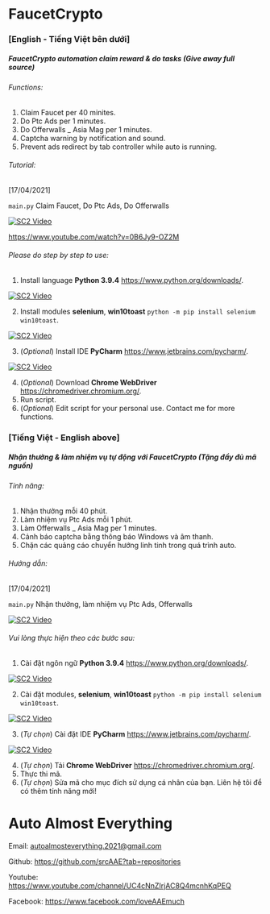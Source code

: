 # FaucetCrypto

### [English - Tiếng Việt bên dưới]

##### FaucetCrypto automation claim reward & do tasks (Give away full source)

###### Functions:

1. Claim Faucet per 40 minites.
2. Do Ptc Ads per 1 minutes.
3. Do Offerwalls _ Asia Mag per 1 minutes.
4. Captcha warning by notification and sound.
5. Prevent ads redirect by tab controller while auto is running.

###### Tutorial:

[17/04/2021]

`main.py` Claim Faucet, Do Ptc Ads, Do Offerwalls

[![SC2 Video](http://i3.ytimg.com/vi/0B6Jy9-OZ2M/maxresdefault.jpg)](https://www.youtube.com/watch?v=0B6Jy9-OZ2M)

https://www.youtube.com/watch?v=0B6Jy9-OZ2M

###### Please do step by step to use:

1. Install language **Python 3.9.4** https://www.python.org/downloads/.

[![SC2 Video](http://i3.ytimg.com/vi/_CoijjMXvYY/hqdefault.jpg)](https://www.youtube.com/watch?v=_CoijjMXvYY)

2. Install modules **selenium**, **win10toast** `python -m pip install selenium win10toast`.
   
[![SC2 Video](http://i3.ytimg.com/vi/SQQRYAMl8Jk/hqdefault.jpg)](https://www.youtube.com/watch?v=SQQRYAMl8Jk)
   
3. (_Optional_) Install IDE **PyCharm** https://www.jetbrains.com/pycharm/.
   
[![SC2 Video](http://i3.ytimg.com/vi/FqEXepao0go/hqdefault.jpg)](https://www.youtube.com/watch?v=FqEXepao0go)
   
4. (_Optional_) Download **Chrome WebDriver** https://chromedriver.chromium.org/.
5. Run script.
6. (_Optional_) Edit script for your personal use. Contact me for more functions.

### [Tiếng Việt - English above]

##### Nhận thưởng & làm nhiệm vụ tự động với FaucetCrypto (Tặng đầy đủ mã nguồn)

###### Tính năng:

1. Nhận thưởng mỗi 40 phút.
2. Làm nhiệm vụ Ptc Ads mỗi 1 phút.
3. Làm Offerwalls _ Asia Mag per 1 minutes.
4. Cảnh báo captcha bằng thông báo Windows và âm thanh.
5. Chặn các quảng cáo chuyển hướng linh tinh trong quá trình auto.

###### Hướng dẫn:

[17/04/2021]

`main.py` Nhận thưởng, làm nhiệm vụ Ptc Ads, Offerwalls

[![SC2 Video](http://i3.ytimg.com/vi/0B6Jy9-OZ2M/maxresdefault.jpg)](https://www.youtube.com/watch?v=0B6Jy9-OZ2M)

###### Vui lòng thực hiện theo các bước sau:

1. Cài đặt ngôn ngữ **Python 3.9.4** https://www.python.org/downloads/.

[![SC2 Video](http://i3.ytimg.com/vi/_CoijjMXvYY/hqdefault.jpg)](https://www.youtube.com/watch?v=_CoijjMXvYY)
   
2. Cài đặt modules, **selenium**, **win10toast** `python -m pip install selenium win10toast`.

[![SC2 Video](http://i3.ytimg.com/vi/SQQRYAMl8Jk/hqdefault.jpg)](https://www.youtube.com/watch?v=SQQRYAMl8Jk)
   
3. (_Tự chọn_) Cài đặt IDE **PyCharm** https://www.jetbrains.com/pycharm/.

[![SC2 Video](http://i3.ytimg.com/vi/FqEXepao0go/hqdefault.jpg)](https://www.youtube.com/watch?v=FqEXepao0go)
   
4. (_Tự chọn_) Tải **Chrome WebDriver** https://chromedriver.chromium.org/.
5. Thực thi mã.
6. (_Tự chọn_) Sửa mã cho mục đích sử dụng cá nhân của bạn. Liên hệ tôi để có thêm tính năng mới!

# Auto Almost Everything

Email: autoalmosteverything.2021@gmail.com

Github: https://github.com/srcAAE?tab=repositories

Youtube: https://www.youtube.com/channel/UC4cNnZIrjAC8Q4mcnhKqPEQ

Facebook: https://www.facebook.com/loveAAEmuch